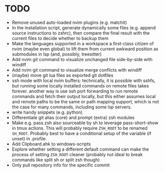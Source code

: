 # TODO

- Remove unused auto-loaded nvim plugins (e.g. matchit)
- In the installation script, generate dynamically some files (e.g. append source instructions to zshrc), then compare the final result with the current files to decide whether to backup them
- Make the languages supported in a workspace a first-class citizen of nvim (maybe even global) to lift them from current awkward position as submodules in lsp (and, possibly, treesitter)
- Add nvim git command to visualize unchanged file side-by-side with windiff
- Add nvim git command to visualize merge conflicts with windiff
- (maybe) move git lua files as exported git dotfiles
- ssh mode with local nvim buffers: technically, it is possible with sshfs, but running some locally installed commands on remote files takes forever. another way is use ssh port forwarding to run remote commands and fetch their output locally, but this either assumes local and remote paths to be the same or path mapping support, which is not the case for many commands, including some lsp servers.
- write handy snippets (e.g. python)
- Differentiate git alias (core) and prompt (extra) zsh modules
- Make e.g. pass.zsh also sourceable by sh to leverage pass-short-show in tmux actions. This will probably require `ZSH_ROOT` to be renamed `SH_ROOT`. Probably best to have a conditional setup of the variable (if unset) in .profile.
- Add Clipboard.ahk to windows-scripts
- Explore whether setting a different default command can make the process of setting `ZSH_ROOT` cleaner (probably not ideal to break commands like split sh or split zsh though)
- Only pull repository info for the specific commit
